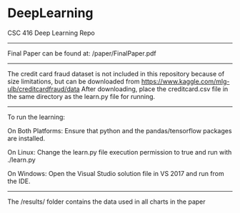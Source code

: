 # DeepLearning
CSC 416 Deep Learning Repo

______________________________________________________________________________________________

Final Paper can be found at: /paper/FinalPaper.pdf

______________________________________________________________________________________________

The credit card fraud dataset is not included in this repository because of size limitations, but can be downloaded from https://www.kaggle.com/mlg-ulb/creditcardfraud/data
After downloading, place the creditcard.csv file in the same directory as the learn.py file for running.

______________________________________________________________________________________________

To run the learning:

On Both Platforms: Ensure that python and the pandas/tensorflow packages are installed.

On Linux: Change the learn.py file execution permission to true and run with ./learn.py

On Windows: Open the Visual Studio solution file in VS 2017 and run from the IDE.

______________________________________________________________________________________________

The /results/ folder contains the data used in all charts in the paper